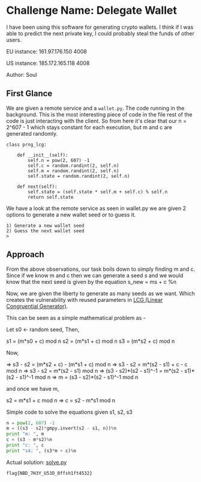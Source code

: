 # Challenge Name: Delegate Wallet

I have been using this software for generating crypto wallets. I think if I was able to predict the next private key, I could probably steal the funds of other users.

EU instance: 161.97.176.150 4008

US instance: 185.172.165.118 4008

Author: Soul

## First Glance

We are given a remote service and a `wallet.py`. The code running in the background. This is the most interesting piece of code in the file rest of the code is just interacting with the client. So from here it's clear that our n = 2^607 - 1 which stays constant for each execution, but m and c are generated randomly.

```
class prng_lcg:

    def __init__(self):
        self.n = pow(2, 607) -1 
        self.c = random.randint(2, self.n)
        self.m = random.randint(2, self.n)
        self.state = random.randint(2, self.n)

    def next(self):
        self.state = (self.state * self.m + self.c) % self.n
        return self.state

```

We have a look at the remote service as seen in wallet.py we are given 2 options to generate a new wallet seed or to guess it.
```
1) Generate a new wallet seed
2) Guess the next wallet seed
> 
``` 

## Approach

From the above observations, our task boils down to simply finding m and c. Since if we know m and c then we can generate a seed $s$ and we would know that the next seed is given by the equation s_new = ms + c %n

Now, we are given the liberty to generate as many seeds as we want. Which creates the vulnerability with reused parameters in [LCG (Linear Congruential Generator)](https://en.wikipedia.org/wiki/Linear_congruential_generator).

This can be seen as a simple mathematical problem as - 


Let s0 <- random seed, Then,

s1 = (m\*s0 + c) mod n
s2 = (m\*s1 + c) mod n
s3 = (m\*s2 + c) mod n

Now, 

=> s3 - s2 = (m\*s2 + c) - (m\*s1 + c) mod n
=> s3 - s2 = m\*(s2 - s1) + c - c mod n
=> s3 - s2 = m\*(s2 - s1) mod n
=> (s3 - s2)\*(s2 - s1)^-1 = m\*(s2 - s1)\*(s2 - s1)^-1 mod n
=> m = (s3 - s2)\*(s2 - s1)^-1 mod n

and once we have m,

s2 = m\*s1 + c mod n
=> c = s2 - m\*s1 mod n

Simple code to solve the equations given s1, s2, s3

```python
n = pow(2, 607) -1
m = ((s3 - s2)*gmpy.invert(s2 - s1, n))%n
print "m: ", m
c = (s3 - m*s2)%n
print "c: ", c
print "s4: ", (s3*m + c)%n
```

Actual solution: [solve.py]()

`flag{NBD_7H3Y_U53D_0ffsh1ft4532}`